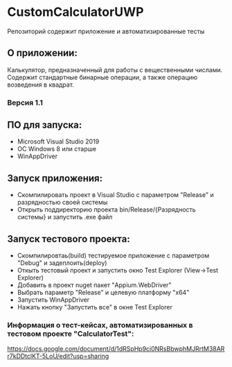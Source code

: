 # CustomCalculatorUWP
Репозиторий содержит приложение и автоматизированные тесты
## О приложении:
Калькулятор, предназначенный для работы с вещественными числами. Содержит стандартные бинарные операции, а также операцию возведения в квадрат.

### Версия 1.1

## ПО для запуска:
- Microsoft Visual Studio 2019
- ОС Windows 8 или старше
- WinAppDriver

## Запуск приложения:
- Скомпилировать проект в Visual Studio c параметром "Release" и разрядностью своей системы
- Открыть поддиректорию проекта bin/Release/{Разрядность системы} и запустить .exe файл

## Запуск тестового проекта:
- Скомпилировтаь(build) тестируемое приложение с параметром "Debug" и задеплоить(deploy)
- Откыть тестовый проект и запустить окно Test Explorer (View->Test Explorer)
- Добавить в проект nuget пакет "Appium.WebDriver"
- Выбрать параметр "Release" и целевую платформу "x64"
- Запустить WinAppDriver
- Нажать кнопку "Запустить все" в  окне Test Explorer

### Информация о тест-кейсах, автоматизированных в тестовом проекте "CalculatorTest":
https://docs.google.com/document/d/1dRSpHp9ci0NRsBbwphMJRrtM38ARr7kDDtclKT-5LoU/edit?usp=sharing